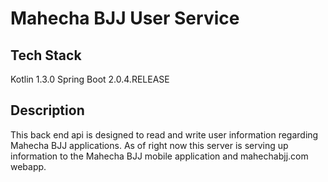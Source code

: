 # Mahecha BJJ User Service

## Tech Stack
Kotlin 1.3.0
Spring Boot 2.0.4.RELEASE

## Description
This back end api is designed to read and write user information regarding Mahecha BJJ applications. As of right now this server is serving up information to the Mahecha BJJ mobile application and mahechabjj.com webapp.
